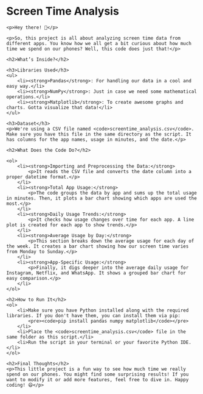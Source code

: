  <h1>Screen Time Analysis</h1>

    <p>Hey there! 👋</p>

    <p>So, this project is all about analyzing screen time data from different apps. You know how we all get a bit curious about how much time we spend on our phones? Well, this code does just that!</p>

    <h2>What’s Inside?</h2>

    <h3>Libraries Used</h3>
    <ul>
        <li><strong>Pandas</strong>: For handling our data in a cool and easy way.</li>
        <li><strong>NumPy</strong>: Just in case we need some mathematical operations.</li>
        <li><strong>Matplotlib</strong>: To create awesome graphs and charts. Gotta visualize that data!</li>
    </ul>

    <h3>Dataset</h3>
    <p>We're using a CSV file named <code>screentime_analysis.csv</code>. Make sure you have this file in the same directory as the script. It has columns for the app names, usage in minutes, and the date.</p>

    <h2>What Does the Code Do?</h2>

    <ol>
        <li><strong>Importing and Preprocessing the Data:</strong>
            <p>It reads the CSV file and converts the date column into a proper datetime format.</p>
        </li>
        <li><strong>Total App Usage:</strong>
            <p>The code groups the data by app and sums up the total usage in minutes. Then, it plots a bar chart showing which apps are used the most.</p>
        </li>
        <li><strong>Daily Usage Trends:</strong>
            <p>It checks how usage changes over time for each app. A line plot is created for each app to show trends.</p>
        </li>
        <li><strong>Average Usage by Day:</strong>
            <p>This section breaks down the average usage for each day of the week. It creates a bar chart showing how our screen time varies from Monday to Sunday.</p>
        </li>
        <li><strong>App-Specific Usage:</strong>
            <p>Finally, it digs deeper into the average daily usage for Instagram, Netflix, and WhatsApp. It shows a grouped bar chart for easy comparison.</p>
        </li>
    </ol>

    <h2>How to Run It</h2>
    <ol>
        <li>Make sure you have Python installed along with the required libraries. If you don't have them, you can install them via pip:
            <pre><code>pip install pandas numpy matplotlib</code></pre>
        </li>
        <li>Place the <code>screentime_analysis.csv</code> file in the same folder as this script.</li>
        <li>Run the script in your terminal or your favorite Python IDE.</li>
    </ol>

    <h2>Final Thoughts</h2>
    <p>This little project is a fun way to see how much time we really spend on our phones. You might find some surprising results! If you want to modify it or add more features, feel free to dive in. Happy coding! 😄</p>
